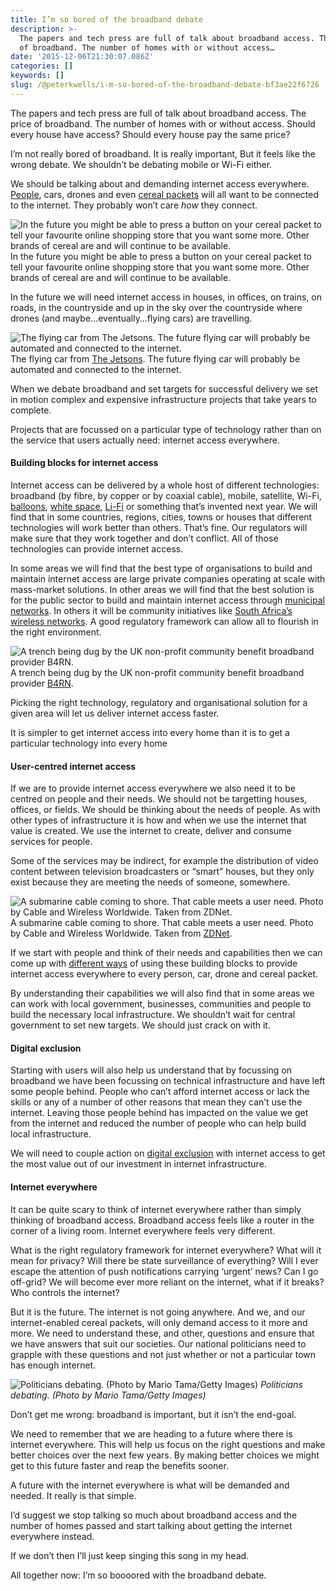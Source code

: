 ```yaml
---
title: I’m so bored of the broadband debate
description: >-
  The papers and tech press are full of talk about broadband access. The price
  of broadband. The number of homes with or without access…
date: '2015-12-06T21:30:07.086Z'
categories: []
keywords: []
slug: /@peterkwells/i-m-so-bored-of-the-broadband-debate-bf3ae22f6726
---
```


The papers and tech press are full of talk about broadband access. The price of broadband. The number of homes with or without access. Should every house have access? Should every house pay the same price?

I’m not really bored of broadband. It is really important, But it feels like the wrong debate. We shouldn’t be debating mobile or Wi-Fi either.

We should be talking about and demanding internet access everywhere. [People](https://medium.com/@peterkwells/12-million-people-can-t-read-this-blog-54e82e8b19d3#.yuh1qiujp), cars, drones and even [cereal packets](http://blog.gardeviance.org/2015/04/so-amazon-fired-warning-shot-at.html?m=1) will all want to be connected to the internet. They probably won’t care _how_ they connect.

![In the future you might be able to press a button on your cereal packet to tell your favourite online shopping store that you want some more. Other brands of cereal are and will continue to be available.](https://cdn-images-1.medium.com/max/800/1*2LXmiUF4_V1DHSrxrAbY3Q.png)
In the future you might be able to press a button on your cereal packet to tell your favourite online shopping store that you want some more. Other brands of cereal are and will continue to be available.

In the future we will need internet access in houses, in offices, on trains, on roads, in the countryside and up in the sky over the countryside where drones (and maybe…eventually…flying cars) are travelling.

![The flying car from [The Jetsons](https://en.wikipedia.org/wiki/The_Jetsons). The future flying car will probably be automated and connected to the internet.](https://cdn-images-1.medium.com/max/800/1*9iKeWvbApnJtUHiq6UKtFQ.png)
The flying car from [The Jetsons](https://en.wikipedia.org/wiki/The_Jetsons). The future flying car will probably be automated and connected to the internet.

When we debate broadband and set targets for successful delivery we set in motion complex and expensive infrastructure projects that take years to complete.

Projects that are focussed on a particular type of technology rather than on the service that users actually need: internet access everywhere.

#### Building blocks for internet access

Internet access can be delivered by a whole host of different technologies: broadband (by fibre, by copper or by coaxial cable), mobile, satellite, Wi-Fi, [balloons](http://www.google.com/loon/), [white space](https://en.wikipedia.org/wiki/White_spaces_%28radio%29), [Li-Fi](https://en.wikipedia.org/wiki/Li-Fi) or something that’s invented next year. We will find that in some countries, regions, cities, towns or houses that different technologies will work better than others. That’s fine. Our regulators will make sure that they work together and don’t conflict. All of those technologies can provide internet access.

In some areas we will find that the best type of organisations to build and maintain internet access are large private companies operating at scale with mass-market solutions. In other areas we will find that the best solution is for the public sector to build and maintain internet access through [municipal networks](http://blogs.denverpost.com/tech/2015/11/05/44-colorado-cities-and-counties-voted-yes-to-municipal-broadband/19534/). In others it will be community initiatives like [South Africa’s wireless networks](https://en.wikipedia.org/wiki/South_African_wireless_community_networks). A good regulatory framework can allow all to flourish in the right environment.

![A trench being dug by the UK non-profit community benefit broadband provider [B4RN](http://b4rn.org.uk).](https://cdn-images-1.medium.com/max/800/1*bsRvreE5SOkYLnAKzr-MGw.png)
A trench being dug by the UK non-profit community benefit broadband provider [B4RN](http://b4rn.org.uk).

Picking the right technology, regulatory and organisational solution for a given area will let us deliver internet access faster.

It is simpler to get internet access into every home than it is to get a particular technology into every home

#### User-centred internet access

If we are to provide internet access everywhere we also need it to be centred on people and their needs. We should not be targetting houses, offices, or fields. We should be thinking about the needs of people. As with other types of infrastructure it is how and when we use the internet that value is created. We use the internet to create, deliver and consume services for people.

Some of the services may be indirect, for example the distribution of video content between television broadcasters or “smart” houses, but they only exist because they are meeting the needs of someone, somewhere.

![A submarine cable coming to shore. That cable meets a user need. Photo by Cable and Wireless Worldwide. Taken from [ZDNet](http://www.zdnet.com/pictures/submarine-cables-tie-the-world-together/2/).](https://cdn-images-1.medium.com/max/800/1*_oJXKnTHRWmWEvURMK8Avw.png)
A submarine cable coming to shore. That cable meets a user need. Photo by Cable and Wireless Worldwide. Taken from [ZDNet](http://www.zdnet.com/pictures/submarine-cables-tie-the-world-together/2/).

If we start with people and think of their needs and capabilities then we can come up with [different ways](http://talkaboutlocal.org.uk/rural-broadband-draft-manifesto/) of using these building blocks to provide internet access everywhere to every person, car, drone and cereal packet.

By understanding their capabilities we will also find that in some areas we can work with local government, businesses, communities and people to build the necessary local infrastructure. We shouldn’t wait for central government to set new targets. We should just crack on with it.

#### Digital exclusion

Starting with users will also help us understand that by focussing on broadband we have been focussing on technical infrastructure and have left some people behind. People who can’t afford internet access or lack the skills or any of a number of other reasons that mean they can’t use the internet. Leaving those people behind has impacted on the value we get from the internet and reduced the number of people who can help build local infrastructure.

We will need to couple action on [digital exclusion](https://www.whitehouse.gov/sites/default/files/wh_digital_divide_issue_brief.pdf) with internet access to get the most value out of our investment in internet infrastructure.

#### Internet everywhere

It can be quite scary to think of internet everywhere rather than simply thinking of broadband access. Broadband access feels like a router in the corner of a living room. Internet everywhere feels very different.

What is the right regulatory framework for internet everywhere? What will it mean for privacy? Will there be state surveillance of everything? Will I ever escape the attention of push notifications carrying ‘urgent’ news? Can I go off-grid? We will become ever more reliant on the internet, what if it breaks? Who controls the internet?

But it is the future. The internet is not going anywhere. And we, and our internet-enabled cereal packets, will only demand access to it more and more. We need to understand these, and other, questions and ensure that we have answers that suit our societies. Our national politicians need to grapple with these questions and not just whether or not a particular town has enough internet.

![_Politicians debating. (Photo by Mario Tama/Getty Images)_](https://cdn-images-1.medium.com/max/800/1*OHTfubJUe4ELVAzDEQ12kg.png)
_Politicians debating. (Photo by Mario Tama/Getty Images)_

Don’t get me wrong: broadband is important, but it isn’t the end-goal.

We need to remember that we are heading to a future where there is internet everywhere. This will help us focus on the right questions and make better choices over the next few years. By making better choices we might get to this future faster and reap the benefits sooner.

A future with the internet everywhere is what will be demanded and needed. It really is that simple.

I’d suggest we stop talking so much about broadband access and the number of homes passed and start talking about getting the internet everywhere instead.

If we don’t then I’ll just keep singing this song in my head.

All together now: I’m so boooored with the broadband debate.